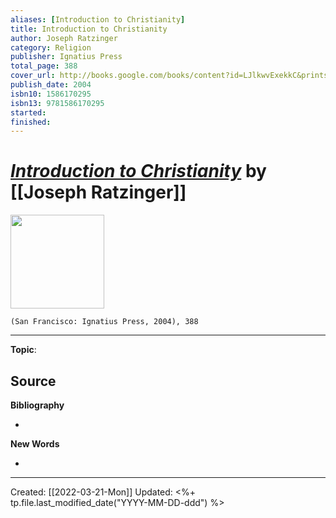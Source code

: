 ```yaml
---
aliases: [Introduction to Christianity]
title: Introduction to Christianity
author: Joseph Ratzinger
category: Religion
publisher: Ignatius Press
total_page: 388
cover_url: http://books.google.com/books/content?id=LJlkwvExekkC&printsec=frontcover&img=1&zoom=1&edge=curl&source=gbs_api
publish_date: 2004
isbn10: 1586170295
isbn13: 9781586170295
started: 
finished: 
---
```

# *[Introduction to Christianity]()* by [[Joseph Ratzinger]]

<img src="http://books.google.com/books/content?id=LJlkwvExekkC&printsec=frontcover&img=1&zoom=1&edge=curl&source=gbs_api" width=150>

`(San Francisco: Ignatius Press, 2004), 388`


--- 
**Topic**: 

**Source**
- 


**Bibliography**

- 

**New Words**

- 

---
Created: [[2022-03-21-Mon]]
Updated: <%+ tp.file.last_modified_date("YYYY-MM-DD-ddd") %>
